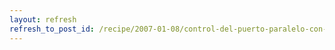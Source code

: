 ```yaml
---
layout: refresh
refresh_to_post_id: /recipe/2007-01-08/control-del-puerto-paralelo-con-ppdev
---
```

